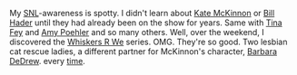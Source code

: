 My <a href="https://en.wikipedia.org/wiki/Saturday_Night_Live">SNL</a>-awareness is spotty. I didn't learn about <a href="https://en.wikipedia.org/wiki/Kate_McKinnon">Kate McKinnon</a> or <a href="https://en.wikipedia.org/wiki/Bill_Hader">Bill Hader</a> until they had already been on the show for years. Same with <a href="https://en.wikipedia.org/wiki/Tina_Fey">Tina Fey</a> and <a href="https://en.wikipedia.org/wiki/Amy_Poehler">Amy Poehler</a> and so many others. Well, over the weekend, I discovered the <a href="https://duckduckgo.com/?q=whiskers+r+we+snl&t=ha&ia=videos&iax=videos">Whiskers R We</a> series. OMG. They're so good. Two lesbian cat rescue ladies, a different partner for McKinnon's character, <a href="https://snl.fandom.com/wiki/Barbara_DeDrew">Barbara DeDrew</a>. every <a href="https://www.google.com/search?q=whiskers+r+we+snl&safe=off&rlz=1C5CHFA_enUS743US747&sxsrf=ALeKk00QqZkqKxzHdEIHuVllMw1PVMUFhQ:1588601142929&source=lnms&tbm=vid&sa=X&ved=2ahUKEwjiiMG2sJrpAhUrheAKHSzNBl8Q_AUoAXoECAQQAw&biw=1473&bih=1165">time</a>. 
